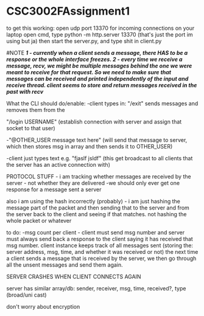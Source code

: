 # CSC3002FAssignment1

to get this working:
open udp port 13370 for incoming connections on your laptop
open cmd, type python -m http.server 13370 (that's just the port im using but ja)
then start the server.py, and type shit in client.py 

#NOTE
_**1 - currently when a client sends a message, there HAS to be a response or the whole
interface freezes.
2 - every time we receive a message, recv, we might be multiple messages
behind the one we were meant to receive for that request. So we need to make sure that
messages can be received and printed independently of the input and receive thread.
client seems to store and return messages received in the past with recv**_

What the CLI should do/enable:
-client types in:
"/exit"
sends messages and removes them from the 

"/login USERNAME"
(establish connection with server and assign that socket to that user)

-"@OTHER_USER message text here"
(will send that message to server, which then stores msg in array and then sends it to OTHER_USER)

-client just types text
e.g. "fjaslf jsldf"
(this get broadcast to all clients that the server has an active connection with)



PROTOCOL STUFF - 
i am tracking whether messages are received by the server - not whether they are delivered
-we should only ever get one response for a message sent a server

also i am using the hash incorrectly (probably) - i am just hashing the message part of the packet and then sending that to the
server and from the server back to the client and seeing if that matches. not hashing the whole packet or whatever

to do:
-msg count per client - client must send msg number and server must always send back a
response to the client saying it has received that msg number. client instance keeps track of all messages
sent (storing the: server address, msg, time, and whether it was received or not)
the next time a client sends a message that is received by the server, we then go through all the unsent
messages and send them again.

SERVER CRASHES WHEN CLIENT CONNECTS AGAIN

server has similar array/db: sender, receiver, msg, time, received?, type (broad/uni cast)

don't worry about encryption
